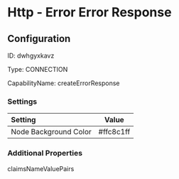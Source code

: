 # Http - Error Error Response
## Configuration
ID:  dwhgyxkavz

Type: CONNECTION 

CapabilityName: createErrorResponse

### Settings
| Setting | Value  |
| :------------------------ | ---------------------------------------- |
| Node Background Color | #ffc8c1ff | 






### Additional Properties
claimsNameValuePairs
```
```





